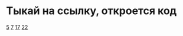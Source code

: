 # Тыкай на ссылку, откроется код

[5](https://github.com/THRUWOL/Some.cpp/blob/master/5/5/5.cpp)
[7](https://github.com/THRUWOL/Some.cpp/blob/master/7/7/7.cpp)
[17](https://github.com/THRUWOL/Some.cpp/blob/master/17/17/17.cpp)
[22](https://github.com/THRUWOL/Some.cpp/blob/master/22/22/22.cpp)
